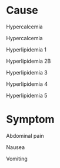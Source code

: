# Cause

Hypercalcemia

Hypercalcemia

Hyperlipidemia 1

Hyperlipidemia 2B

Hyperlipidemia 3

Hyperlipidemia 4

Hyperlipidemia 5

# Symptom

Abdominal pain

Nausea

Vomiting
